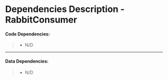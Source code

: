# Dependencies Description - RabbitConsumer


#### **Code Dependencies:**
> * N/D

-----

#### **Data Dependencies:**
> * N/D